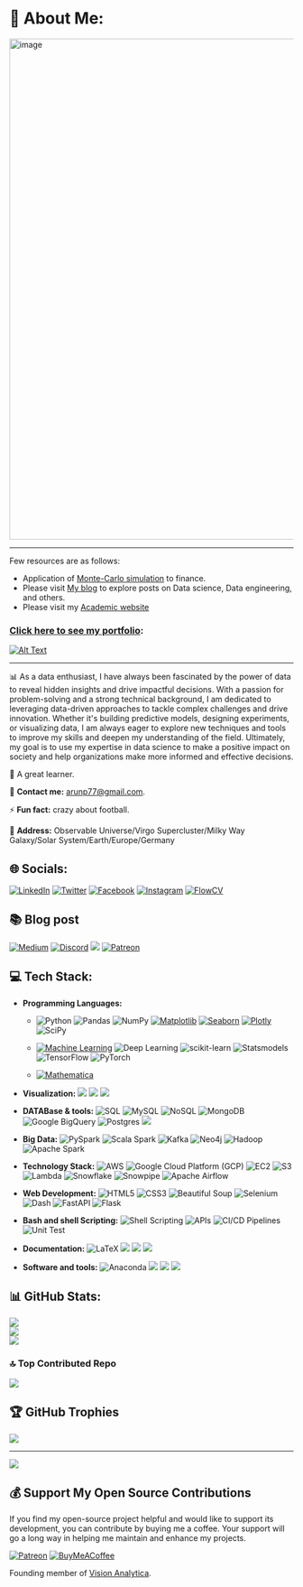# 💫 **About Me:**

<img width="888" alt="image" src="https://github.com/arunp77/arunp77/assets/15100077/68fb1cfb-6d66-496e-a14a-2bbb939a8776">

----

<p> Few resources are as follows:</p>
<ul>
  <li>Application of <a href="https://arunp77.github.io/MonteCarlo-simulation/" target="_blanck">Monte-Carlo simulation</a> to finance.</li>
  <li>Please visit <a href="https://arunp77.medium.com/" target="_blanck">My blog</a> to explore posts on Data science, Data engineering, and others.</li>
  <li>Please visit my <a href="https://sites.google.com/view/aruncosmo/home" target="_blanck">Academic website</a></li>
</ul>

### <a href="https://arunp77.github.io/" target="_blanck">Click here to see my portfolio</a>: 

[![Alt Text](https://raw.githubusercontent.com/arunp77/arunp77.github.io/main/assets/img/Portfolio-readme.gif)](https://arunp77.github.io/)


---- 

<!----- 👋 Hi, I’m <b>Arun Kumar Pandey</b> (Hallo, ich bin Arun Kumar Pandey).<br> /-----> 

📊 As a data enthusiast, I have always been fascinated by the power of data to reveal hidden insights and drive impactful decisions. With a passion for problem-solving and a strong technical background, I am dedicated to leveraging data-driven approaches to tackle complex challenges and drive innovation. Whether it's building predictive models, designing experiments, or visualizing data, I am always eager to explore new techniques and tools to improve my skills and deepen my understanding of the field. Ultimately, my goal is to use my expertise in data science to make a positive impact on society and help organizations make more informed and effective decisions.<br>

🔎 A great learner. <br>

📨 **Contact me:** [arunp77@gmail.com](arunp77@gmail.com).<br>

⚡ **Fun fact:** crazy about football.<br>

📍 **Address:** Observable Universe/Virgo Supercluster/Milky Way Galaxy/Solar System/Earth/Europe/Germany <br>


## 🌐 **Socials:**
[![LinkedIn](https://img.shields.io/badge/LinkedIn-%230077B5.svg?logo=linkedin&logoColor=white)](https://linkedin.com/in/arunp77) 
[![Twitter](https://img.shields.io/badge/Twitter-%231DA1F2.svg?logo=Twitter&logoColor=white)](https://twitter.com/arunp77_)
[![Facebook](https://img.shields.io/badge/Facebook-%231877F2.svg?logo=Facebook&logoColor=white)](https://facebook.com/arunp77) 
[![Instagram](https://img.shields.io/badge/Instagram-%23E4405F.svg?logo=Instagram&logoColor=white)](https://instagram.com/arunp77)
[![FlowCV](https://img.shields.io/badge/My_Resume-blue?style=flat-square&logo=resume-link&logoColor=white&link=https://flowcv.me/arunp77)](https://flowcv.me/arunp77)


## 📚 Blog post
[![Medium](https://img.shields.io/badge/Medium-12100E?logo=medium&logoColor=white)](https://medium.com/@arunp77)
[![Discord](https://img.shields.io/badge/Discord-%237289DA.svg?logo=discord&logoColor=white)](https://discord.com/invite/4bjfpMpD) 
[<img src="https://img.shields.io/badge/Codeally-yellowgreen.svg?logo=Codeally">](https://codeally.io/cv/326816772d3a4cfd0afacb84)
[![Patreon](https://img.shields.io/badge/Patreon-%23FF424D.svg?style=plastic&logo=patreon&logoColor=white)](https://patreon.com/user?u=87801682)

## 💻 **Tech Stack:**

- **Programming Languages:** 
  - ![Python](https://img.shields.io/badge/python-3670A0?style=flat-square&logo=python&logoColor=ffdd54) 
    ![Pandas](https://img.shields.io/badge/pandas-%23150458.svg?style=flat-square&logo=pandas&logoColor=white) 
    ![NumPy](https://img.shields.io/badge/numpy-%23013243.svg?style=flat-square&logo=numpy&logoColor=white)
    [![Matplotlib](https://img.shields.io/badge/Matplotlib-blue.svg?logo=python&logoColor=white)](https://matplotlib.org)
    [![Seaborn](https://img.shields.io/badge/Seaborn-%233F4F75.svg?style=flat-square&logo=python&logoColor=white)](https://seaborn.pydata.org)
    [![Plotly](https://img.shields.io/badge/Plotly-%233F4F75.svg?style=flat-square&logo=plotly&logoColor=white)](https://plotly.com/)
    ![SciPy](https://img.shields.io/badge/SciPy-%230C55A5.svg?style=flat-square&logo=scipy&logoColor=%white) 
    
  - [![Machine Learning](https://img.shields.io/badge/Machine%20Learning-%F0%9F%A4%96-darkviolet?style=flat&logoColor=grey)](https://github.com/) ![Deep Learning](https://img.shields.io/badge/Deep%20Learning-%2343853D.svg?style=flat-square&logo=python&logoColor=white)
    ![scikit-learn](https://img.shields.io/badge/scikit--learn-%23F7931E.svg?style=flat-square&logo=scikit-learn&logoColor=white)
    ![Statsmodels](https://img.shields.io/badge/Statsmodels-%230099EE.svg?style=flat-square&logo=statsmodels&logoColor=white)
    ![TensorFlow](https://img.shields.io/badge/TensorFlow-%23FF6F00.svg?style=flat-square&logo=TensorFlow&logoColor=white) ![PyTorch](https://img.shields.io/badge/PyTorch-%23EE4C2C.svg?style=flat-square&logo=PyTorch&logoColor=white)
    
  - [![Mathematica](https://img.shields.io/badge/Mathematica-F7DF1E?style=plastic&logo=wolfram-mathematica&logoColor=black)](https://www.wolfram.com/mathematica/)
  
  <!------- ![Swift-Newbie](https://img.shields.io/badge/Swift-Newbie-F54A2A?style=flat-square&logo=swift&logoColor=white) ---->

- **Visualization:** [<img src="https://img.shields.io/badge/Power Bi-informational.svg?logo=Power Bi">](https://powerbi.microsoft.com/)
[<img src="https://img.shields.io/badge/Tableau-informational.svg?logo=tableau">](https://www.tableau.com/) [<img src="https://img.shields.io/badge/looker studio-blue.svg?logo=looker">](https://lookerstudio.google.com/)

- **DATABase & tools:** ![SQL](https://img.shields.io/badge/SQL-F7DF1E.svg?style=flat-square&logo=sql&logoColor=orange)
  ![MySQL](https://img.shields.io/badge/mysql-%2300f.svg?style=flat-square&logo=mysql&logoColor=white) ![NoSQL](https://img.shields.io/badge/NoSQL-%2347A248.svg?style=flat-square&logo=mongodb&logoColor=white) ![MongoDB](https://img.shields.io/badge/MongoDB-%2347A248.svg?style=flat-square&logo=mongodb&logoColor=white)  ![Google BigQuery](https://img.shields.io/badge/-Google%20BigQuery-blue?style=flat-square&logo=google-cloud) ![Postgres](https://img.shields.io/badge/postgres-%23316192.svg?style=plastic&logo=postgresql&logoColor=white) [<img src="https://img.shields.io/badge/MS Excel-blue.svg?logo=Excel">](https://www.office.com/excel)

- **Big Data:** ![PySpark](https://img.shields.io/badge/PySpark-%23E25A1C.svg?style=flat-square&logo=apache-spark&logoColor=white) ![Scala Spark](https://img.shields.io/badge/Scala%20Spark-%23DC322F.svg?style=flat-square&logo=apache-spark&logoColor=white) ![Kafka](https://img.shields.io/badge/Kafka-%23231F20.svg?style=flat-square&logo=apache-kafka&logoColor=white) ![Neo4j](https://img.shields.io/badge/Neo4j-%2376B043.svg?style=flat-square&logo=neo4j&logoColor=white) ![Hadoop](https://img.shields.io/badge/Hadoop-%23FBC02D.svg?style=flat-square&logo=apache&logoColor=white) ![Apache Spark](https://img.shields.io/badge/Apache%20Spark-%23E25A1C.svg?style=flat-square&logo=apache-spark&logoColor=white)  

- **Technology Stack:**
  ![AWS](https://img.shields.io/badge/AWS-%23232F3E.svg?style=flat-square&logo=amazon-aws&logoColor=white)
  ![Google Cloud Platform (GCP)](https://img.shields.io/badge/Google%20Cloud%20Platform-%234285F4.svg?style=flat-square&logo=google-cloud&logoColor=white)
  ![EC2](https://img.shields.io/badge/EC2-%23FF9900.svg?style=flat-square&logo=amazon-aws&logoColor=white)
  ![S3](https://img.shields.io/badge/S3-%23FF9900.svg?style=flat-square&logo=amazon-s3&logoColor=white)
  ![Lambda](https://img.shields.io/badge/Lambda-%23FF9900.svg?style=flat-square&logo=amazon-aws&logoColor=white)
  ![Snowflake](https://img.shields.io/badge/Snowflake-%23232F3E.svg?style=flat-square&logo=snowflake&logoColor=white)
  ![Snowpipe](https://img.shields.io/badge/Snowpipe-%23232F3E.svg?style=flat-square&logo=snowflake&logoColor=white)
  ![Apache Airflow](https://img.shields.io/badge/Apache%20Airflow-%23017CEE.svg?style=flat-square&logo=apache-airflow&logoColor=white)


- **Web Development:** ![HTML5](https://img.shields.io/badge/html5-%23E34F26.svg?style=flat-square&logo=html5&logoColor=white) 
![CSS3](https://img.shields.io/badge/css3-%231572B6.svg?style=flat-square&logo=css3&logoColor=white)
![Beautiful Soup](https://img.shields.io/badge/Beautiful%20Soup-%23646464.svg?style=flat-square&logo=beautifulsoup&logoColor=white)
![Selenium](https://img.shields.io/badge/Selenium-%2361DAFB.svg?style=flat-square&logo=selenium&logoColor=white)
![Dash](https://img.shields.io/badge/Dash-%23000000.svg?style=flat-square&logo=plotly&logoColor=white)
![FastAPI](https://img.shields.io/badge/FastAPI-009688?style=flat-square&logo=fastapi&logoColor=white)
![Flask](https://img.shields.io/badge/Flask-000000?style=flat-square&logo=flask&logoColor=white)

- **Bash and shell Scripting:** ![Shell Scripting](https://img.shields.io/badge/Shell%20Scripting-%23121011.svg?style=flat-square&logo=gnu-bash&logoColor=white)  ![APIs](https://img.shields.io/badge/APIs-%23007ACC.svg?style=flat-square&logo=apiary&logoColor=white)  ![CI/CD Pipelines](https://img.shields.io/badge/CI%2FCD%20Pipelines-%2343853D.svg?style=flat-square&logo=jenkins&logoColor=white)  ![Unit Test](https://img.shields.io/badge/Unit%20Test-%2343853D.svg?style=flat-square&logo=unittest&logoColor=white) 

- **Documentation:** ![LaTeX](https://img.shields.io/badge/latex-%23008080.svg?style=flat-square&logo=latex&logoColor=white) 
 [<img src="https://img.shields.io/badge/MS word-blue.svg?logo=msword">](https://www.office.com/word)
 [<img src="https://img.shields.io/badge/Mac Pages-important.svg?logo=Pages">](https://www.apple.com/pages)
 [<img src="https://img.shields.io/badge/Mac Keynotes-blue.svg?logo=Keynotes">](https://www.apple.com/keynotes)

- **Software and tools:** 
 ![Anaconda](https://img.shields.io/badge/Anaconda-%2344A833.svg?style=flat-square&logo=anaconda&logoColor=white) 
 [<img src="https://img.shields.io/badge/dockerhub-blue.svg?logo=docker">](https://hub.docker.com/)
 [<img src="https://img.shields.io/badge/deepnote-white.svg?logo=deepnote">](https://deepnote.com/)
 [<img src="https://img.shields.io/badge/bitbucket-blue.svg?logo=bitbucket">](https://bitbucket.org/arunp77/python/src/main/)

## 📊 GitHub Stats:
![](https://github-readme-stats.vercel.app/api?username=arunp77&theme=radical&hide_border=false&include_all_commits=false&count_private=false)<br/>
![](https://github-readme-streak-stats.herokuapp.com/?user=arunp77&theme=radical&hide_border=false)<br/>
![](https://github-readme-stats.vercel.app/api/top-langs/?username=arunp77&theme=radical&hide_border=false&include_all_commits=false&count_private=false&layout=compact)

### 🔝 Top Contributed Repo
![](https://github-contributor-stats.vercel.app/api?username=arunp77&limit=5&theme=radical&combine_all_yearly_contributions=true)


## 🏆 GitHub Trophies
![](https://github-profile-trophy.vercel.app/?username=arunp77&theme=radical&no-frame=false&no-bg=true&margin-w=4)

---
[![](https://visitcount.itsvg.in/api?id=arunp77&label=Profile%20Views&color=0&icon=0&pretty=true)](https://visitcount.itsvg.in)

## 💰 Support My Open Source Contributions

If you find my open-source project helpful and would like to support its development, you can contribute by buying me a coffee. Your support will go a long way in helping me maintain and enhance my projects.

[![Patreon](https://img.shields.io/badge/Patreon-F96854?style=for-the-badge&logo=patreon&logoColor=white)](https://patreon.com/87801682)
[![BuyMeACoffee](https://img.shields.io/badge/Buy%20Me%20a%20Coffee-ffdd00?style=for-the-badge&logo=buy-me-a-coffee&logoColor=black)](https://buymeacoffee.com/arunp77)


Founding member of [Vision Analytica](https://arunp77.github.io/Vision-Analytics/).

<!------
https://github.com/anuraghazra/github-readme-stats
------>
<!-- Proudly created with GPRM ( https://gprm.itsvg.in ) -->
